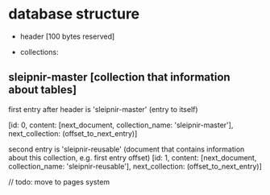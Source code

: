 # database structure

- header [100 bytes reserved]

- collections:

## sleipnir-master [collection that information about tables]

first entry after header is 'sleipnir-master' (entry to itself)

[id: 0, content: [next_document, collection_name: 'sleipnir-master'], next_collection: (offset_to_next_entry)]


second entry is 'sleipnir-reusable' (document that contains information about this collection, e.g.
first entry offset)
[id: 1, content: [next_document, collection_name: 'sleipnir-reusable'], next_collection: (offset_to_next_entry)]

// todo: move to pages system